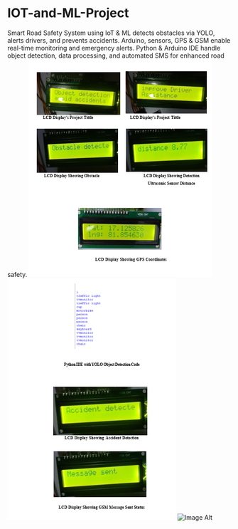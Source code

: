 # IOT-and-ML-Project
Smart Road Safety System using IoT &amp; ML detects obstacles via YOLO, alerts drivers, and prevents accidents. Arduino, sensors, GPS &amp; GSM enable real-time monitoring and emergency alerts. Python &amp; Arduino IDE handle object detection, data processing, and automated SMS for enhanced road safety.
 ![Image Alt](https://github.com/lokeshnamala/IOT-and-ML-Project/blob/dce283ea4c023b19751f1bedbe7593a8f19078be/lcd.png)
 ![Image Alt](https://github.com/lokeshnamala/IOT-and-ML-Project/blob/618cc9776e123308682962df54843efadc9956ee/lcdandcode.png)
   ![Image Alt]()
